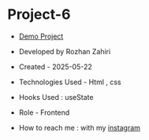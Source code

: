 # Project-6
- [Demo Project](https://rozhanzahiri.github.io/project5/)

- Developed by Rozhan Zahiri

- Created - 2025-05-22

- Technologies Used - Html , css

- Hooks Used : useState 

- Role - Frontend

- How to reach me : with my [instagram](https://www.instagram.com/rozhanzahiri_developer) 
